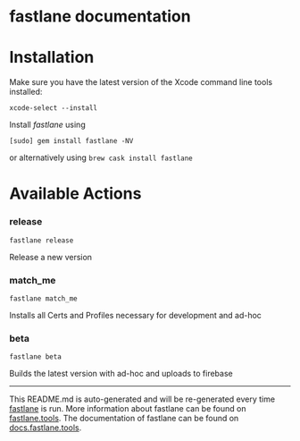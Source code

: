 fastlane documentation
================
# Installation

Make sure you have the latest version of the Xcode command line tools installed:

```
xcode-select --install
```

Install _fastlane_ using
```
[sudo] gem install fastlane -NV
```
or alternatively using `brew cask install fastlane`

# Available Actions
### release
```
fastlane release
```
Release a new version
### match_me
```
fastlane match_me
```
Installs all Certs and Profiles necessary for development and ad-hoc
### beta
```
fastlane beta
```
Builds the latest version with ad-hoc and uploads to firebase

----

This README.md is auto-generated and will be re-generated every time [fastlane](https://fastlane.tools) is run.
More information about fastlane can be found on [fastlane.tools](https://fastlane.tools).
The documentation of fastlane can be found on [docs.fastlane.tools](https://docs.fastlane.tools).
